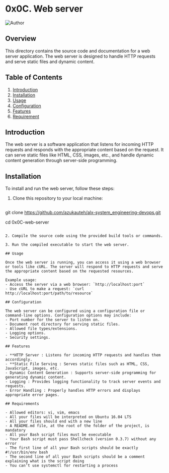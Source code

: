 # 0x0C. Web server

![Author](https://img.shields.io/badge/Author-Azuka%20Uteh-blue.svg)


## Overview
This directory contains the source code and documentation for a web server application. The web server is designed to handle HTTP requests and serve static files and dynamic content.

## Table of Contents
1. [Introduction](#introduction)
2. [Installation](#installation)
3. [Usage](#usage)
4. [Configuration](#configuration)
5. [Features](#features)
6. [Requirement](#requirement)


## Introduction
The web server is a software application that listens for incoming HTTP requests and responds with the appropriate content based on the request. It can serve static files like HTML, CSS, images, etc., and handle dynamic content generation through server-side programming.

## Installation
To install and run the web server, follow these steps:

1. Clone this repository to your local machine:
   ```bash
  git clone https://github.com/azukauteh/alx-system_engineering-devops.git
   
  cd 0x0C-web-server
   ```

2. Compile the source code using the provided build tools or commands.

3. Run the compiled executable to start the web server.

## Usage

Once the web server is running, you can access it using a web browser or tools like cURL. The server will respond to HTTP requests and serve the appropriate content based on the requested resources.

Example usage:
- Access the server via a web browser: `http://localhost:port`
- Use cURL to make a request: `curl http://localhost:port/path/to/resource`

## Configuration

The web server can be configured using a configuration file or command-line options. Configuration options may include:
- Port number for the server to listen on.
- Document root directory for serving static files.
- Allowed file types/extensions.
- Logging options.
- Security settings.

## Features

- **HTTP Server : Listens for incoming HTTP requests and handles them accordingly.
- **Static File Serving : Serves static files such as HTML, CSS, JavaScript, images, etc.
- Dynamic Content Generation : Supports server-side programming for generating dynamic content.
- Logging : Provides logging functionality to track server events and requests.
- Error Handling : Properly handles HTTP errors and displays appropriate error pages.

## Requirements

- Allowed editors: vi, vim, emacs
- All your files will be interpreted on Ubuntu 16.04 LTS
- All your files should end with a new line
- A README.md file, at the root of the folder of the project, is mandatory
- All your Bash script files must be executable
- Your Bash script must pass Shellcheck (version 0.3.7) without any error
- The first line of all your Bash scripts should be exactly #!/usr/bin/env bash
- The second line of all your Bash scripts should be a comment explaining what is the script doing
- You can’t use systemctl for restarting a process
